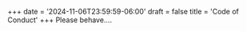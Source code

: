 +++
date = '2024-11-06T23:59:59-06:00'
draft = false
title = 'Code of Conduct'
+++
Please behave....